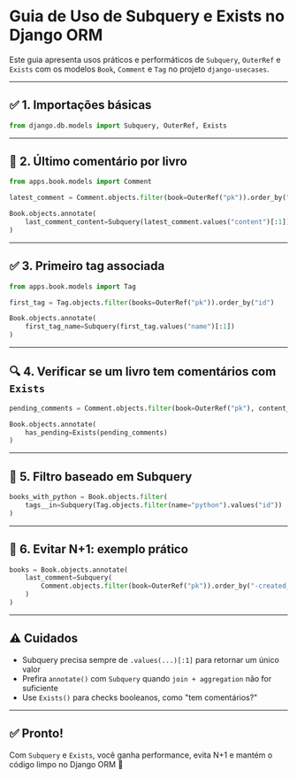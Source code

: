 # Guia de Uso de Subquery e Exists no Django ORM

Este guia apresenta usos práticos e performáticos de `Subquery`, `OuterRef` e `Exists` com os modelos `Book`, `Comment` e `Tag` no projeto `django-usecases`.

---

## ✅ 1. Importações básicas

```python
from django.db.models import Subquery, OuterRef, Exists
```

---

## 🧠 2. Último comentário por livro

```python
from apps.book.models import Comment

latest_comment = Comment.objects.filter(book=OuterRef("pk")).order_by("-created_at")

Book.objects.annotate(
    last_comment_content=Subquery(latest_comment.values("content")[:1])
)
```

---

## ✅ 3. Primeiro tag associada

```python
from apps.book.models import Tag

first_tag = Tag.objects.filter(books=OuterRef("pk")).order_by("id")

Book.objects.annotate(
    first_tag_name=Subquery(first_tag.values("name")[:1])
)
```

---

## 🔍 4. Verificar se um livro tem comentários com `Exists`

```python
pending_comments = Comment.objects.filter(book=OuterRef("pk"), content__icontains="?")

Book.objects.annotate(
    has_pending=Exists(pending_comments)
)
```

---

## 🔁 5. Filtro baseado em Subquery

```python
books_with_python = Book.objects.filter(
    tags__in=Subquery(Tag.objects.filter(name="python").values("id"))
)
```

---

## 🚀 6. Evitar N+1: exemplo prático

```python
books = Book.objects.annotate(
    last_comment=Subquery(
        Comment.objects.filter(book=OuterRef("pk")).order_by("-created_at").values("content")[:1]
    )
)
```

---

## ⚠️ Cuidados

- Subquery precisa sempre de `.values(...)[:1]` para retornar um único valor
- Prefira `annotate()` com `Subquery` quando `join + aggregation` não for suficiente
- Use `Exists()` para checks booleanos, como "tem comentários?"

---

## ✅ Pronto!

Com `Subquery` e `Exists`, você ganha performance, evita N+1 e mantém o código limpo no Django ORM 🚀